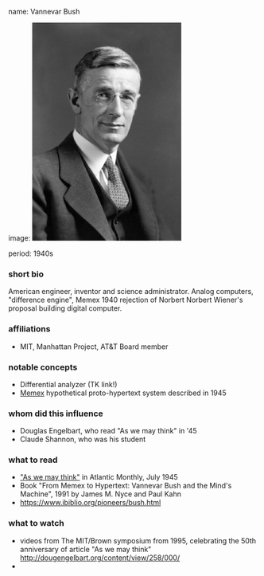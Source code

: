 name: Vannevar Bush

image: ![Vannevar Bush](img/vannevar-bush.gif)

period: 1940s

### short bio
 American engineer, inventor and science administrator. 
 Analog computers, "difference engine", Memex
 1940 rejection of Norbert Norbert Wiener's proposal building digital computer.

### affiliations
 - MIT, Manhattan Project, AT&T Board member

### notable concepts
 - Differential analyzer (TK link!)
 - [Memex](https://en.wikipedia.org/wiki/Memex) hypothetical proto-hypertext system described in 1945

### whom did this influence
 - Douglas Engelbart, who read "As we may think" in '45
 - Claude Shannon, who was his student

### what to read
 - ["As we may think"](https://web.archive.org/web/20011215033047id_/http://www.isg.sfu.ca:80/~duchier/misc/vbush/vbush-all.shtml) in Atlantic Monthly, July 1945
 - Book "From Memex to Hypertext: Vannevar Bush and the Mind's Machine", 1991 by James M. Nyce and Paul Kahn
 - https://www.ibiblio.org/pioneers/bush.html

### what to watch
 - videos from The MIT/Brown symposium from 1995, celebrating the 50th anniversary of article "As we may think" http://dougengelbart.org/content/view/258/000/
 - 